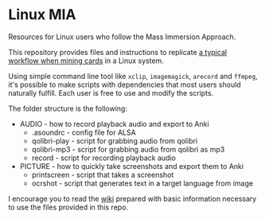 # Linux MIA
Resources for Linux users who follow the Mass Immersion Approach.

This repository provides files and instructions to replicate [a typical workflow
when mining cards](https://www.youtube.com/watch?v=CfvDKgNUSi8) in a Linux
system.

Using simple command line tool like `xclip`, `imagemagick`, `arecord` and
`ffmpeg`, it's possible to make scripts with dependencies that most users
should naturally fulfill. Each user is free to use and modify the scripts.

The folder structure is the following:

* AUDIO - how to record playback audio and export to Anki
    *  .asoundrc - config file for ALSA
    *  qolibri-play - script for grabbing audio from qolibri
    *  qolibri-mp3 - script for grabbing audio from qolibri as mp3
    *  record - script for recording playback audio
* PICTURE - how to quickly take screenshots and export them to Anki
    *  printscreen - script that takes a screenshot
    *  ocrshot - script that generates text in a target language from image

I encourage you to read the [wiki](https://github.com/edulim/Linux-MIA/wiki) 
prepared with basic information necessary to use the files provided in this
repo.
